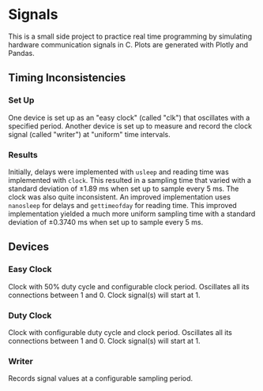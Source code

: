 # Signals

This is a small side project to practice real time programming by simulating hardware communication signals in C. Plots are generated with Plotly and Pandas.

## Timing Inconsistencies
### Set Up
One device is set up as an "easy clock" (called "clk") that oscillates with a specified period.
Another device is set up to measure and record the clock signal (called "writer") at "uniform" time intervals.

### Results
Initially, delays were implemented with `usleep` and reading time was implemented with `clock`. This resulted in a sampling time that varied with a standard deviation of $\pm1.89$ ms when set up to sample every $5$ ms. The clock was also quite inconsistent. An improved implementation uses `nanosleep` for delays and `gettimeofday` for reading time. This improved implementation yielded a much more uniform sampling time with a standard deviation of $\pm0.3740$ ms when set up to sample every $5$ ms.

## Devices

### Easy Clock
Clock with 50% duty cycle and configurable clock period. Oscillates all its connections between 1 and 0. Clock signal(s) will start at 1.

### Duty Clock
Clock with configurable duty cycle and clock period. Oscillates all its connections between 1 and 0. Clock signal(s) will start at 1.

### Writer
Records signal values at a configurable sampling period.
